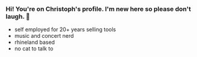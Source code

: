 ### Hi! You're on Christoph's profile. I'm new here so please don't laugh. 👋


- self employed for 20+ years selling tools
- music and concert nerd
- rhineland based
- no cat to talk to

